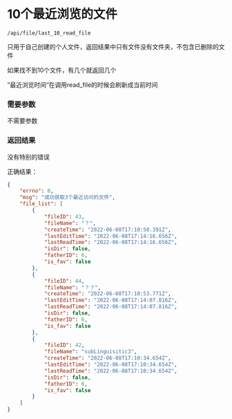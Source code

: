 # 10个最近浏览的文件

`/api/file/last_10_read_file`

只用于自己创建的个人文件，返回结果中只有文件没有文件夹，不包含已删除的文件

如果找不到10个文件，有几个就返回几个

”最近浏览时间“在调用read_file的时候会刷新成当前时间

### 需要参数

不需要参数

### 返回结果

没有特别的错误

正确结果：
```json
{
    "errno": 0,
    "msg": "成功获取3个最近访问的文件",
    "file_list": [
        {
            "fileID": 43,
            "fileName": "？",
            "createTime": "2022-06-08T17:10:50.391Z",
            "lastEditTime": "2022-06-08T17:14:16.656Z",
            "lastReadTime": "2022-06-08T17:14:16.656Z",
            "isDir": false,
            "fatherID": 6,
            "is_fav": false
        },
        {
            "fileID": 44,
            "fileName": "？？",
            "createTime": "2022-06-08T17:10:53.771Z",
            "lastEditTime": "2022-06-08T17:14:07.816Z",
            "lastReadTime": "2022-06-08T17:14:07.816Z",
            "isDir": false,
            "fatherID": 6,
            "is_fav": false
        },
        {
            "fileID": 42,
            "fileName": "subLinguisitic3",
            "createTime": "2022-06-08T17:10:34.654Z",
            "lastEditTime": "2022-06-08T17:10:34.654Z",
            "lastReadTime": "2022-06-08T17:10:34.654Z",
            "isDir": false,
            "fatherID": 6,
            "is_fav": false
        }
    ]
}
```

